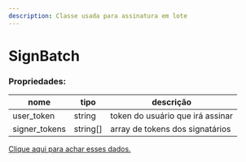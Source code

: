 ```yaml
---
description: Classe usada para assinatura em lote
---
```


# SignBatch

### Propriedades:

| nome           | tipo      | descrição                        |
| -------------- | --------- | -------------------------------- |
| user\_token    | string    | token do usuário que irá assinar |
| signer\_tokens | string\[] | array de tokens dos signatários  |

[Clique aqui para achar esses dados.](../../../../../signatarios/assinar-em-lote-via-api.md)
